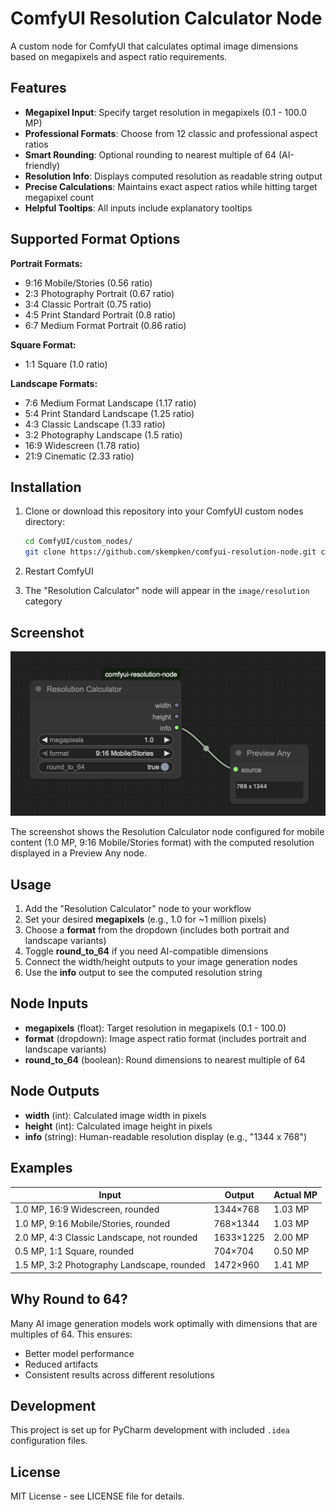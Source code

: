 # ComfyUI Resolution Calculator Node

A custom node for ComfyUI that calculates optimal image dimensions based on megapixels and aspect ratio requirements.

## Features

- **Megapixel Input**: Specify target resolution in megapixels (0.1 - 100.0 MP)
- **Professional Formats**: Choose from 12 classic and professional aspect ratios
- **Smart Rounding**: Optional rounding to nearest multiple of 64 (AI-friendly)
- **Resolution Info**: Displays computed resolution as readable string output
- **Precise Calculations**: Maintains exact aspect ratios while hitting target megapixel count
- **Helpful Tooltips**: All inputs include explanatory tooltips

## Supported Format Options

**Portrait Formats:**
- 9:16 Mobile/Stories (0.56 ratio)
- 2:3 Photography Portrait (0.67 ratio)  
- 3:4 Classic Portrait (0.75 ratio)
- 4:5 Print Standard Portrait (0.8 ratio)
- 6:7 Medium Format Portrait (0.86 ratio)

**Square Format:**
- 1:1 Square (1.0 ratio)

**Landscape Formats:**
- 7:6 Medium Format Landscape (1.17 ratio)
- 5:4 Print Standard Landscape (1.25 ratio)
- 4:3 Classic Landscape (1.33 ratio)
- 3:2 Photography Landscape (1.5 ratio)
- 16:9 Widescreen (1.78 ratio)
- 21:9 Cinematic (2.33 ratio)

## Installation

1. Clone or download this repository into your ComfyUI custom nodes directory:
   ```bash
   cd ComfyUI/custom_nodes/
   git clone https://github.com/skempken/comfyui-resolution-node.git comfyui-resolution-node
   ```

2. Restart ComfyUI

3. The "Resolution Calculator" node will appear in the `image/resolution` category

## Screenshot

![Resolution Calculator Node Example](example.jpg)

The screenshot shows the Resolution Calculator node configured for mobile content (1.0 MP, 9:16 Mobile/Stories format) with the computed resolution displayed in a Preview Any node.

## Usage

1. Add the "Resolution Calculator" node to your workflow
2. Set your desired **megapixels** (e.g., 1.0 for ~1 million pixels)
3. Choose a **format** from the dropdown (includes both portrait and landscape variants)
4. Toggle **round_to_64** if you need AI-compatible dimensions
5. Connect the width/height outputs to your image generation nodes
6. Use the **info** output to see the computed resolution string

## Node Inputs

- **megapixels** (float): Target resolution in megapixels (0.1 - 100.0)
- **format** (dropdown): Image aspect ratio format (includes portrait and landscape variants)
- **round_to_64** (boolean): Round dimensions to nearest multiple of 64

## Node Outputs

- **width** (int): Calculated image width in pixels
- **height** (int): Calculated image height in pixels  
- **info** (string): Human-readable resolution display (e.g., "1344 x 768")

## Examples

| Input | Output | Actual MP |
|-------|--------|-----------|
| 1.0 MP, 16:9 Widescreen, rounded | 1344×768 | 1.03 MP |
| 1.0 MP, 9:16 Mobile/Stories, rounded | 768×1344 | 1.03 MP |
| 2.0 MP, 4:3 Classic Landscape, not rounded | 1633×1225 | 2.00 MP |
| 0.5 MP, 1:1 Square, rounded | 704×704 | 0.50 MP |
| 1.5 MP, 3:2 Photography Landscape, rounded | 1472×960 | 1.41 MP |

## Why Round to 64?

Many AI image generation models work optimally with dimensions that are multiples of 64. This ensures:
- Better model performance
- Reduced artifacts
- Consistent results across different resolutions

## Development

This project is set up for PyCharm development with included `.idea` configuration files.

## License

MIT License - see LICENSE file for details.